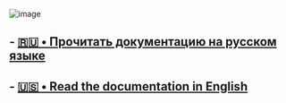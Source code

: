 ![image](https://private-user-images.githubusercontent.com/122743694/331800645-218ce2dc-a9e1-4c57-af10-3b185881877d.png?jwt=eyJhbGciOiJIUzI1NiIsInR5cCI6IkpXVCJ9.eyJpc3MiOiJnaXRodWIuY29tIiwiYXVkIjoicmF3LmdpdGh1YnVzZXJjb250ZW50LmNvbSIsImtleSI6ImtleTUiLCJleHAiOjE3MTYwMzY2MjUsIm5iZiI6MTcxNjAzNjMyNSwicGF0aCI6Ii8xMjI3NDM2OTQvMzMxODAwNjQ1LTIxOGNlMmRjLWE5ZTEtNGM1Ny1hZjEwLTNiMTg1ODgxODc3ZC5wbmc_WC1BbXotQWxnb3JpdGhtPUFXUzQtSE1BQy1TSEEyNTYmWC1BbXotQ3JlZGVudGlhbD1BS0lBVkNPRFlMU0E1M1BRSzRaQSUyRjIwMjQwNTE4JTJGdXMtZWFzdC0xJTJGczMlMkZhd3M0X3JlcXVlc3QmWC1BbXotRGF0ZT0yMDI0MDUxOFQxMjQ1MjVaJlgtQW16LUV4cGlyZXM9MzAwJlgtQW16LVNpZ25hdHVyZT1iNTIwMjU0NjYwOTlmYzk4ZTdhOGRhOTZmODExNzY1MWE0ZDBiMmM1ZjRmYWFhM2I5YTJhNzExMTUzYWI2MGZmJlgtQW16LVNpZ25lZEhlYWRlcnM9aG9zdCZhY3Rvcl9pZD0wJmtleV9pZD0wJnJlcG9faWQ9MCJ9.WnanFGJbXl0V18hs4AzMvuATklNuCFS2hf8YMeNyiVM)
## - [🇷🇺 • Прочитать документацию на русском языке](docs/DOCS_RU.MD)

## - [🇺🇸 • Read the documentation in English](docs/DOCS_EN.MD)
